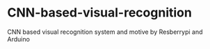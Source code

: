 # CNN-based-visual-recognition
CNN based visual recognition system and motive by Resberrypi and Arduino
